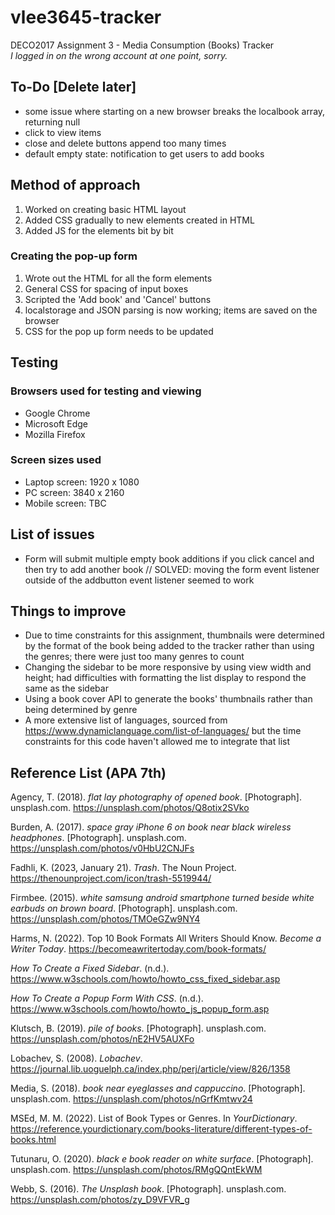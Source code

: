 # vlee3645-tracker
DECO2017 Assignment 3 - Media Consumption (Books) Tracker
<br>
*I logged in on the wrong account at one point, sorry.*

## To-Do [Delete later]
- some issue where starting on a new browser breaks the localbook array, returning null
- click to view items
- close and delete buttons append too many times
- default empty state: notification to get users to add books

## Method of approach
1. Worked on creating basic HTML layout
2. Added CSS gradually to new elements created in HTML
3. Added JS for the elements bit by bit

### Creating the pop-up form
1. Wrote out the HTML for all the form elements
2. General CSS for spacing of input boxes
3. Scripted the 'Add book' and 'Cancel' buttons
4. localstorage and JSON parsing is now working; items are saved on the browser
5. CSS for the pop up form needs to be updated

## Testing
### Browsers used for testing and viewing
- Google Chrome
- Microsoft Edge
- Mozilla Firefox

### Screen sizes used
- Laptop screen: 1920 x 1080
- PC screen: 3840 x 2160
- Mobile screen: TBC

## List of issues
- Form will submit multiple empty book additions if you click cancel and then try to add another book // SOLVED: moving the form event listener outside of the addbutton event listener seemed to work

## Things to improve
- Due to time constraints for this assignment, thumbnails were determined by the format of the book being added to the tracker rather than using the genres; there were just too many genres to count
- Changing the sidebar to be more responsive by using view width and height; had difficulties with formatting the list display to respond the same as the sidebar
- Using a book cover API to generate the books' thumbnails rather than being determined by genre
- A more extensive list of languages, sourced from https://www.dynamiclanguage.com/list-of-languages/ but the time constraints for this code haven't allowed me to integrate that list 

## Reference List (APA 7th)

Agency, T. (2018). _flat lay photography of opened book_. [Photograph]. unsplash.com. https://unsplash.com/photos/Q8otix2SVko 

Burden, A. (2017). _space gray iPhone 6 on book near black wireless headphones_. [Photograph]. unsplash.com. https://unsplash.com/photos/v0HbU2CNJFs 

Fadhli, K. (2023, January 21). _Trash_. The Noun Project. https://thenounproject.com/icon/trash-5519944/ 

Firmbee. (2015). _white samsung android smartphone turned beside white earbuds on brown board_. [Photograph]. unsplash.com. https://unsplash.com/photos/TMOeGZw9NY4 

Harms, N. (2022). Top 10 Book Formats All Writers Should Know. _Become a Writer Today_. https://becomeawritertoday.com/book-formats/

_How To Create a Fixed Sidebar_. (n.d.). https://www.w3schools.com/howto/howto_css_fixed_sidebar.asp

_How To Create a Popup Form With CSS_. (n.d.). https://www.w3schools.com/howto/howto_js_popup_form.asp

Klutsch, B. (2019). _pile of books_. [Photograph]. unsplash.com. https://unsplash.com/photos/nE2HV5AUXFo 

Lobachev, S. (2008). _Lobachev_. https://journal.lib.uoguelph.ca/index.php/perj/article/view/826/1358

Media, S. (2018). _book near eyeglasses and cappuccino_. [Photograph]. unsplash.com. https://unsplash.com/photos/nGrfKmtwv24 

MSEd, M. M. (2022). List of Book Types or Genres. In _YourDictionary_. https://reference.yourdictionary.com/books-literature/different-types-of-books.html

Tutunaru, O. (2020). _black e book reader on white surface_. [Photograph]. unsplash.com. https://unsplash.com/photos/RMgQQntEkWM 

Webb, S. (2016). _The Unsplash book_. [Photograph]. unsplash.com. https://unsplash.com/photos/zy_D9VFVR_g 